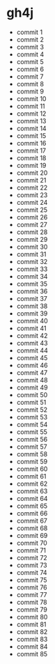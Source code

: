 # gh4j
- commit 1
- commit 2
- commit 3
- commit 4
- commit 5
- commit 6
- commit 7
- commit 8
- commit 9
- commit 10
- commit 11
- commit 12
- commit 13
- commit 14
- commit 15
- commit 16
- commit 17
- commit 18
- commit 19
- commit 20
- commit 21
- commit 22
- commit 23
- commit 24
- commit 25
- commit 26
- commit 27
- commit 28
- commit 29
- commit 30
- commit 31
- commit 32
- commit 33
- commit 34
- commit 35
- commit 36
- commit 37
- commit 38
- commit 39
- commit 40
- commit 41
- commit 42
- commit 43
- commit 44
- commit 45
- commit 46
- commit 47
- commit 48
- commit 49
- commit 50
- commit 51
- commit 52
- commit 53
- commit 54
- commit 55
- commit 56
- commit 57
- commit 58
- commit 59
- commit 60
- commit 61
- commit 62
- commit 63
- commit 64
- commit 65
- commit 66
- commit 67
- commit 68
- commit 69
- commit 70
- commit 71
- commit 72
- commit 73
- commit 74
- commit 75
- commit 76
- commit 77
- commit 78
- commit 79
- commit 80
- commit 81
- commit 82
- commit 83
- commit 84
- commit 85